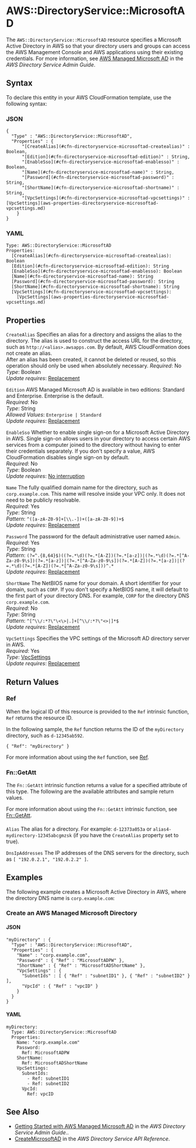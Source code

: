 # AWS::DirectoryService::MicrosoftAD<a name="aws-resource-directoryservice-microsoftad"></a>

The `AWS::DirectoryService::MicrosoftAD` resource specifies a Microsoft Active Directory in AWS so that your directory users and groups can access the AWS Management Console and AWS applications using their existing credentials\. For more information, see [AWS Managed Microsoft AD](https://docs.aws.amazon.com/directoryservice/latest/admin-guide/directory_microsoft_ad.html) in the *AWS Directory Service Admin Guide*\.

## Syntax<a name="aws-resource-directoryservice-microsoftad-syntax"></a>

To declare this entity in your AWS CloudFormation template, use the following syntax:

### JSON<a name="aws-resource-directoryservice-microsoftad-syntax.json"></a>

```
{
  "Type" : "AWS::DirectoryService::MicrosoftAD",
  "Properties" : {
      "[CreateAlias](#cfn-directoryservice-microsoftad-createalias)" : Boolean,
      "[Edition](#cfn-directoryservice-microsoftad-edition)" : String,
      "[EnableSso](#cfn-directoryservice-microsoftad-enablesso)" : Boolean,
      "[Name](#cfn-directoryservice-microsoftad-name)" : String,
      "[Password](#cfn-directoryservice-microsoftad-password)" : String,
      "[ShortName](#cfn-directoryservice-microsoftad-shortname)" : String,
      "[VpcSettings](#cfn-directoryservice-microsoftad-vpcsettings)" : [VpcSettings](aws-properties-directoryservice-microsoftad-vpcsettings.md)
    }
}
```

### YAML<a name="aws-resource-directoryservice-microsoftad-syntax.yaml"></a>

```
Type: AWS::DirectoryService::MicrosoftAD
Properties: 
  [CreateAlias](#cfn-directoryservice-microsoftad-createalias): Boolean
  [Edition](#cfn-directoryservice-microsoftad-edition): String
  [EnableSso](#cfn-directoryservice-microsoftad-enablesso): Boolean
  [Name](#cfn-directoryservice-microsoftad-name): String
  [Password](#cfn-directoryservice-microsoftad-password): String
  [ShortName](#cfn-directoryservice-microsoftad-shortname): String
  [VpcSettings](#cfn-directoryservice-microsoftad-vpcsettings): 
    [VpcSettings](aws-properties-directoryservice-microsoftad-vpcsettings.md)
```

## Properties<a name="aws-resource-directoryservice-microsoftad-properties"></a>

`CreateAlias`  <a name="cfn-directoryservice-microsoftad-createalias"></a>
Specifies an alias for a directory and assigns the alias to the directory\. The alias is used to construct the access URL for the directory, such as `http://<alias>.awsapps.com`\. By default, AWS CloudFormation does not create an alias\.  
After an alias has been created, it cannot be deleted or reused, so this operation should only be used when absolutely necessary\.
*Required*: No  
*Type*: Boolean  
*Update requires*: [Replacement](https://docs.aws.amazon.com/AWSCloudFormation/latest/UserGuide/using-cfn-updating-stacks-update-behaviors.html#update-replacement)

`Edition`  <a name="cfn-directoryservice-microsoftad-edition"></a>
AWS Managed Microsoft AD is available in two editions: Standard and Enterprise\. Enterprise is the default\.  
*Required*: No  
*Type*: String  
*Allowed Values*: `Enterprise | Standard`  
*Update requires*: [Replacement](https://docs.aws.amazon.com/AWSCloudFormation/latest/UserGuide/using-cfn-updating-stacks-update-behaviors.html#update-replacement)

`EnableSso`  <a name="cfn-directoryservice-microsoftad-enablesso"></a>
Whether to enable single sign\-on for a Microsoft Active Directory in AWS\. Single sign\-on allows users in your directory to access certain AWS services from a computer joined to the directory without having to enter their credentials separately\. If you don't specify a value, AWS CloudFormation disables single sign\-on by default\.  
*Required*: No  
*Type*: Boolean  
*Update requires*: [No interruption](https://docs.aws.amazon.com/AWSCloudFormation/latest/UserGuide/using-cfn-updating-stacks-update-behaviors.html#update-no-interrupt)

`Name`  <a name="cfn-directoryservice-microsoftad-name"></a>
The fully qualified domain name for the directory, such as `corp.example.com`\. This name will resolve inside your VPC only\. It does not need to be publicly resolvable\.  
*Required*: Yes  
*Type*: String  
*Pattern*: `^([a-zA-Z0-9]+[\\.-])+([a-zA-Z0-9])+$`  
*Update requires*: [Replacement](https://docs.aws.amazon.com/AWSCloudFormation/latest/UserGuide/using-cfn-updating-stacks-update-behaviors.html#update-replacement)

`Password`  <a name="cfn-directoryservice-microsoftad-password"></a>
The password for the default administrative user named `Admin`\.  
*Required*: Yes  
*Type*: String  
*Pattern*: `(?=^.{8,64}$)((?=.*\d)(?=.*[A-Z])(?=.*[a-z])|(?=.*\d)(?=.*[^A-Za-z0-9\s])(?=.*[a-z])|(?=.*[^A-Za-z0-9\s])(?=.*[A-Z])(?=.*[a-z])|(?=.*\d)(?=.*[A-Z])(?=.*[^A-Za-z0-9\s]))^.*`  
*Update requires*: [Replacement](https://docs.aws.amazon.com/AWSCloudFormation/latest/UserGuide/using-cfn-updating-stacks-update-behaviors.html#update-replacement)

`ShortName`  <a name="cfn-directoryservice-microsoftad-shortname"></a>
The NetBIOS name for your domain\. A short identifier for your domain, such as `CORP`\. If you don't specify a NetBIOS name, it will default to the first part of your directory DNS\. For example, `CORP` for the directory DNS `corp.example.com`\.   
*Required*: No  
*Type*: String  
*Pattern*: `^[^\\/:*?\"\<\>|.]+[^\\/:*?\"<>|]*$`  
*Update requires*: [Replacement](https://docs.aws.amazon.com/AWSCloudFormation/latest/UserGuide/using-cfn-updating-stacks-update-behaviors.html#update-replacement)

`VpcSettings`  <a name="cfn-directoryservice-microsoftad-vpcsettings"></a>
Specifies the VPC settings of the Microsoft AD directory server in AWS\.  
*Required*: Yes  
*Type*: [VpcSettings](aws-properties-directoryservice-microsoftad-vpcsettings.md)  
*Update requires*: [Replacement](https://docs.aws.amazon.com/AWSCloudFormation/latest/UserGuide/using-cfn-updating-stacks-update-behaviors.html#update-replacement)

## Return Values<a name="aws-resource-directoryservice-microsoftad-return-values"></a>

### Ref<a name="aws-resource-directoryservice-microsoftad-return-values-ref"></a>

When the logical ID of this resource is provided to the `Ref` intrinsic function, `Ref` returns the resource ID\.

In the following sample, the `Ref` function returns the ID of the `myDirectory` directory, such as `d-12345ab592`\.

`{ "Ref": "myDirectory" }`

For more information about using the `Ref` function, see [Ref](https://docs.aws.amazon.com/AWSCloudFormation/latest/UserGuide/intrinsic-function-reference-ref.html)\.

### Fn::GetAtt<a name="aws-resource-directoryservice-microsoftad-return-values-fn--getatt"></a>

The `Fn::GetAtt` intrinsic function returns a value for a specified attribute of this type\. The following are the available attributes and sample return values\.

For more information about using the `Fn::GetAtt` intrinsic function, see [Fn::GetAtt](https://docs.aws.amazon.com/AWSCloudFormation/latest/UserGuide/intrinsic-function-reference-getatt.html)\.

#### <a name="aws-resource-directoryservice-microsoftad-return-values-fn--getatt-fn--getatt"></a>

`Alias`  <a name="Alias-fn::getatt"></a>
The alias for a directory\. For example: `d-12373a053a` or `alias4-mydirectory-12345abcgmzsk` \(if you have the `CreateAlias` property set to true\)\.

`DnsIpAddresses`  <a name="DnsIpAddresses-fn::getatt"></a>
The IP addresses of the DNS servers for the directory, such as `[ "192.0.2.1", "192.0.2.2" ]`\.

## Examples<a name="aws-resource-directoryservice-microsoftad--examples"></a>

The following example creates a Microsoft Active Directory in AWS, where the directory DNS name is `corp.example.com`:

### Create an AWS Managed Microsoft Directory<a name="aws-resource-directoryservice-microsoftad--examples--Create_an_AWS_Managed_Microsoft_Directory"></a>

#### JSON<a name="aws-resource-directoryservice-microsoftad--examples--Create_an_AWS_Managed_Microsoft_Directory--json"></a>

```
"myDirectory" : {
  "Type" : "AWS::DirectoryService::MicrosoftAD",
  "Properties" : {
    "Name" : "corp.example.com",
    "Password" : { "Ref" : "MicrosoftADPW" },
    "ShortName" : { "Ref" : "MicrosoftADShortName" },
    "VpcSettings" : { 
      "SubnetIds" : [ { "Ref" : "subnetID1" }, { "Ref" : "subnetID2" } ],
      "VpcId" : { "Ref" : "vpcID" }
    }
  }
}
```

#### YAML<a name="aws-resource-directoryservice-microsoftad--examples--Create_an_AWS_Managed_Microsoft_Directory--yaml"></a>

```
myDirectory: 
  Type: AWS::DirectoryService::MicrosoftAD
  Properties: 
    Name: "corp.example.com"
    Password: 
      Ref: MicrosoftADPW
    ShortName: 
      Ref: MicrosoftADShortName
    VpcSettings: 
      SubnetIds: 
        - Ref: subnetID1
        - Ref: subnetID2
      VpcId: 
        Ref: vpcID
```

## See Also<a name="aws-resource-directoryservice-microsoftad--seealso"></a>
+ [Getting Started with AWS Managed Microsoft AD](https://docs.aws.amazon.com/directoryservice/latest/admin-guide/ms_ad_getting_started.html) in the *AWS Directory Service Admin Guide*\.\.
+ [CreateMicrosoftAD](https://docs.aws.amazon.com/directoryservice/latest/devguide/API_CreateMicrosoftAD.html) in the *AWS Directory Service API Reference*\.